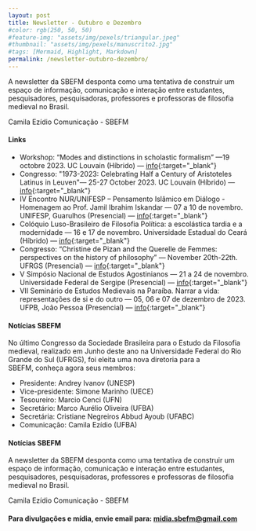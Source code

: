```yaml
---
layout: post
title: Newsletter - Outubro e Dezembro
#color: rgb(250, 50, 50)
#feature-img: "assets/img/pexels/triangular.jpeg"
#thumbnail: "assets/img/pexels/manuscrito2.jpg"
#tags: [Mermaid, Highlight, Markdown]
permalink: /newsletter-outubro-dezembro/
---
```


A newsletter da SBEFM desponta como uma tentativa de construir um espaço de informação, comunicação e interação entre estudantes, pesquisadores, pesquisadoras, professores e professoras de filosofia medieval no Brasil. 

Camila Ezídio
Comunicação - SBEFM

#### Links
- Workshop: “Modes and distinctions in scholastic formalism” —19 octobre 2023. UC Louvain (Híbrido) — [info](https://uclouvain.be/fr/instituts-recherche/isp/evenements/modes-and-distinctions-in-scholastic-formalism.html){:target="_blank"}
- Congresso: "1973-2023: Celebrating Half a Century of Aristoteles Latinus in Leuven"— 25-27 October 2023. UC Louvain (Híbrido) — [info](https://hiw.kuleuven.be/dwmc/events/aristoteles-latinus){:target="_blank"}
- IV Encontro NUR/UNIFESP – Pensamento Islâmico em Diálogo - Homenagem ao Prof. Jamil Ibrahim Iskandar — 07 a 10 de novembro. UNIFESP, Guarulhos (Presencial) — [info](https://sites.google.com/site/nurunifesp/nur/iv-encontro-nurunifesp-pensamento-isl%C3%A2mico-em-di%C3%A1logo){:target="_blank"}
- Colóquio Luso-Brasileiro de Filosofia Política: a escolástica tardia e a modernidade — 16 e 17 de novembro. Universidade Estadual do Ceará (Híbrido) — [info](https://eventos.uece.br/siseventos/processaEvento/evento/exibeDocumentosEvento.jsf;jsessionid=11FBD8860A469EE815A8241A7FB744A3?id=1069&contexto=lubafipo){:target="_blank"}
- Congresso: “Christine de Pizan and the Querelle de Femmes: perspectives on the history of philosophy” — November 20th-22th. UFRGS (Presencial) — [info](https://mulheresnahistoriadafilosofia.wordpress.com/){:target="_blank"}
- V Simpósio Nacional de Estudos Agostinianos — 21 a 24 de novembro. Universidade Federal de Sergipe (Presencial) — [info](https://sites.google.com/view/xxivsemanadefilosofia/p%C3%A1gina-inicial){:target="_blank"}
- VII Seminário de Estudos Medievais na Paraíba. Narrar a vida: representações de si e do outro — 05, 06 e 07 de dezembro de 2023. UFPB, João Pessoa (Presencial) — [info](https://www.ufpb.br/semp/){:target="_blank"}


#### Notícias SBEFM

No último Congresso da Sociedade Brasileira para o Estudo da Filosofia medieval, realizado em Junho deste ano na Universidade Federal do Rio Grande do Sul (UFRGS), foi eleita uma nova diretoria para a SBEFM, conheça agora seus membros:

- Presidente: Andrey Ivanov (UNESP)
- Vice-presidente: Simone Marinho (UECE)
- Tesoureiro: Marcio Cenci (UFN)
- Secretário: Marco Aurélio Oliveira (UFBA)
- Secretária: Cristiane Negreiros Abbud Ayoub (UFABC)
- Comunicação: Camila Ezídio (UFBA)


#### Notícias SBEFM
A newsletter da SBEFM desponta como uma tentativa de construir um espaço de informação, comunicação e interação entre estudantes, pesquisadores, pesquisadoras, professores e professoras de filosofia medieval no Brasil.

Camila Ezídio
Comunicação - SBEFM


#### Para divulgações e mídia, envie email para: midia.sbefm@gmail.com
